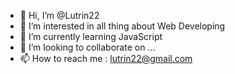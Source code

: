 - 👋 Hi, I’m @Lutrin22
- 👀 I’m interested in all thing about Web Developing
- 🌱 I’m currently learning JavaScript
- 💞️ I’m looking to collaborate on ...
- 📫 How to reach me : lutrin22@gmail.com

<!---
Lutrin22/Lutrin22 is a ✨ special ✨ repository because its `README.md` (this file) appears on your GitHub profile.
You can click the Preview link to take a look at your changes.
--->

